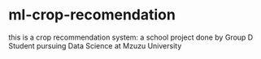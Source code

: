 # ml-crop-recomendation
this is a crop recommendation system: a school project done by Group D Student pursuing Data Science at Mzuzu University

